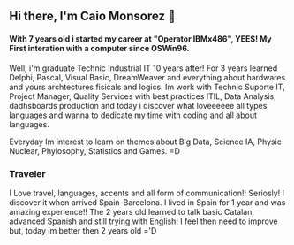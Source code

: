 ## Hi there, I'm Caio Monsorez  👋

#### With 7 years old i started my career at "Operator IBMx486", YEES! My First interation with a computer since OSWin96. 
Well, i'm graduate Technic Industrial IT 10 years after! For 3 years learned Delphi, Pascal, Visual Basic, DreamWeaver and everything about hardwares and yours archtectures fisicals and logics.
Im work with Technic Suporte IT, Project Manager, Quality Services with best practices ITIL, Data Analysis, dadhsboards production
and today i discover what loveeeeee all types languages and wanna to dedicate my time with coding and all about languages.

Everyday Im interest to learn on themes about Big Data, Science IA, Physic Nuclear, Phylosophy, Statistics and Games. =D

### Traveler

I Love travel, languages, accents and all form of communication!! Seriosly! I discover it when arrived Spain-Barcelona. I lived in Spain for 1 year and was amazing experience!! 
The 2 years old learned to talk basic Catalan, advanced Spanish and still trying with English! I feel then need to improve but, today im better then 2 years old ='D

<!--
**CaioMonsorez/CaioMonsorez** is a ✨ _special_ ✨ repository because its `README.md` (this file) appears on your GitHub profile.

- 🔭 I’m currently working on my personal project ITBOOK
- 🌱 I’m currently learning JavaScript, CSS, MySQL, HTML and Bootstrap 4
- 👯 I’m looking to collaborate on HTML, CSS and Bootstrap 4
- 🤔 I’m looking for help with Python and Django

